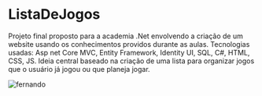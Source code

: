 # ListaDeJogos

Projeto final proposto para a academia .Net envolvendo a criação de um website usando os conhecimentos providos durante as aulas.
Tecnologias usadas: Asp net Core MVC, Entity Framework, Identity UI, SQL, C#, HTML, CSS, JS.
Ideia central baseado na criação de uma lista para organizar jogos que o usuário já jogou ou que planeja jogar.

![fernando](https://user-images.githubusercontent.com/96741532/179279678-db3bda51-4a21-4e73-a567-916e8aa69dce.png)
